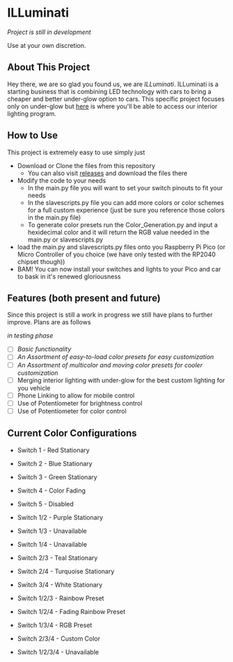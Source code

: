 # ILLuminati

*Project is still in development*

Use at your own discretion.


## About This Project

Hey there, we are so glad you found us, we are *ILLuminati*. ILLuminati is a starting business that is combining LED technology with cars to bring a cheaper and better under-glow option to cars. This specific project focuses only on under-glow but [here](https://www.github.com) is where you'll be able to access our interior lighting program.


## How to Use

This project is extremely easy to use simply just
- Download or Clone the files from this repository
  - You can also visit [releases]() and download the files there
- Modify the code to your needs
  - In the main.py file you will want to set your switch pinouts to fit your needs
  - In the slavescripts.py file you can add more colors or color schemes for a full custom experience (just be sure you reference those colors in the main.py file)
  - To generate color presets run the Color_Generation.py and input a hexidecimal color and it will return the RGB value needed in the main.py or slavescripts.py
- load the main.py and slavescripts.py files onto you Raspberry Pi Pico (or Micro Controller of you choice (we have only tested with the RP2040 chipset though))
- BAM! You can now install your switches and lights to your Pico and car to bask in it's renewed gloriousness


## Features (both present and future)
Since this project is still a work in progress we still have plans to further improve. Plans are as follows

*in testing phase*

- [ ] *Basic functionality*
- [ ] *An Assortment of easy-to-load color presets for easy customization*
- [ ] *An Assortment of multicolor and moving color presets for cooler customization*
- [ ] Merging interior lighting with under-glow for the best custom lighting for you vehicle
- [ ] Phone Linking to allow for mobile control
- [ ] Use of Potentiometer for brightness control
- [ ] Use of Potentiometer for color control

## Current Color Configurations

 - Switch 1 - Red Stationary
 - Switch 2 - Blue Stationary
 - Switch 3 - Green Stationary
 - Switch 4 - Color Fading
 - Switch 5 - Disabled

 - Switch 1/2 - Purple Stationary
 - Switch 1/3 - Unavailable
 - Switch 1/4 - Unavailable
 - Switch 2/3 - Teal Stationary
 - Switch 2/4 - Turquoise Stationary
 - Switch 3/4 - White Stationary

 - Switch 1/2/3 - Rainbow Preset
 - Switch 1/2/4 - Fading Rainbow Preset
 - Switch 1/3/4 - RGB Preset
 - Switch 2/3/4 - Custom Color

 - Switch 1/2/3/4 - Unavailable
